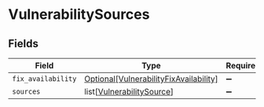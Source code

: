 # VulnerabilitySources


## Fields

| Field                                                                                         | Type                                                                                          | Required                                                                                      | Description                                                                                   |
| --------------------------------------------------------------------------------------------- | --------------------------------------------------------------------------------------------- | --------------------------------------------------------------------------------------------- | --------------------------------------------------------------------------------------------- |
| `fix_availability`                                                                            | [Optional[VulnerabilityFixAvailability]](../../models/shared/vulnerabilityfixavailability.md) | :heavy_minus_sign:                                                                            | N/A                                                                                           |
| `sources`                                                                                     | list[[VulnerabilitySource](../../models/shared/vulnerabilitysource.md)]                       | :heavy_minus_sign:                                                                            | N/A                                                                                           |